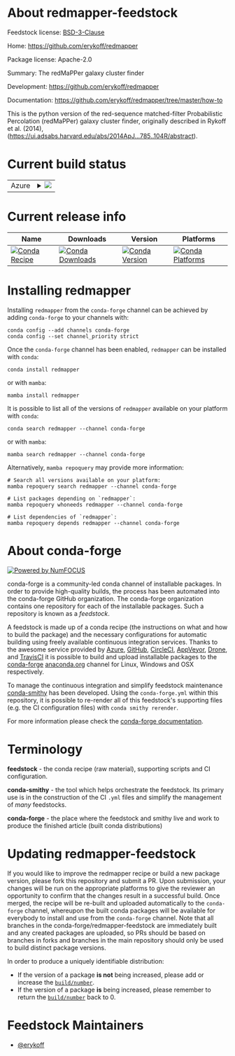 About redmapper-feedstock
=========================

Feedstock license: [BSD-3-Clause](https://github.com/conda-forge/redmapper-feedstock/blob/main/LICENSE.txt)

Home: https://github.com/erykoff/redmapper

Package license: Apache-2.0

Summary: The redMaPPer galaxy cluster finder

Development: https://github.com/erykoff/redmapper

Documentation: https://github.com/erykoff/redmapper/tree/master/how-to

This is the python version of the red-sequence matched-filter Probabilistic
Percolation (redMaPPer) galaxy cluster finder, originally described in
Rykoff et al. (2014),
(https://ui.adsabs.harvard.edu/abs/2014ApJ...785..104R/abstract).


Current build status
====================


<table>
    
  <tr>
    <td>Azure</td>
    <td>
      <details>
        <summary>
          <a href="https://dev.azure.com/conda-forge/feedstock-builds/_build/latest?definitionId=11376&branchName=main">
            <img src="https://dev.azure.com/conda-forge/feedstock-builds/_apis/build/status/redmapper-feedstock?branchName=main">
          </a>
        </summary>
        <table>
          <thead><tr><th>Variant</th><th>Status</th></tr></thead>
          <tbody><tr>
              <td>linux_64_numpy1.22python3.10.____cpython</td>
              <td>
                <a href="https://dev.azure.com/conda-forge/feedstock-builds/_build/latest?definitionId=11376&branchName=main">
                  <img src="https://dev.azure.com/conda-forge/feedstock-builds/_apis/build/status/redmapper-feedstock?branchName=main&jobName=linux&configuration=linux%20linux_64_numpy1.22python3.10.____cpython" alt="variant">
                </a>
              </td>
            </tr><tr>
              <td>linux_64_numpy1.22python3.8.____cpython</td>
              <td>
                <a href="https://dev.azure.com/conda-forge/feedstock-builds/_build/latest?definitionId=11376&branchName=main">
                  <img src="https://dev.azure.com/conda-forge/feedstock-builds/_apis/build/status/redmapper-feedstock?branchName=main&jobName=linux&configuration=linux%20linux_64_numpy1.22python3.8.____cpython" alt="variant">
                </a>
              </td>
            </tr><tr>
              <td>linux_64_numpy1.22python3.9.____cpython</td>
              <td>
                <a href="https://dev.azure.com/conda-forge/feedstock-builds/_build/latest?definitionId=11376&branchName=main">
                  <img src="https://dev.azure.com/conda-forge/feedstock-builds/_apis/build/status/redmapper-feedstock?branchName=main&jobName=linux&configuration=linux%20linux_64_numpy1.22python3.9.____cpython" alt="variant">
                </a>
              </td>
            </tr><tr>
              <td>linux_64_numpy1.23python3.11.____cpython</td>
              <td>
                <a href="https://dev.azure.com/conda-forge/feedstock-builds/_build/latest?definitionId=11376&branchName=main">
                  <img src="https://dev.azure.com/conda-forge/feedstock-builds/_apis/build/status/redmapper-feedstock?branchName=main&jobName=linux&configuration=linux%20linux_64_numpy1.23python3.11.____cpython" alt="variant">
                </a>
              </td>
            </tr><tr>
              <td>linux_64_numpy1.26python3.12.____cpython</td>
              <td>
                <a href="https://dev.azure.com/conda-forge/feedstock-builds/_build/latest?definitionId=11376&branchName=main">
                  <img src="https://dev.azure.com/conda-forge/feedstock-builds/_apis/build/status/redmapper-feedstock?branchName=main&jobName=linux&configuration=linux%20linux_64_numpy1.26python3.12.____cpython" alt="variant">
                </a>
              </td>
            </tr><tr>
              <td>osx_64_numpy1.22python3.10.____cpython</td>
              <td>
                <a href="https://dev.azure.com/conda-forge/feedstock-builds/_build/latest?definitionId=11376&branchName=main">
                  <img src="https://dev.azure.com/conda-forge/feedstock-builds/_apis/build/status/redmapper-feedstock?branchName=main&jobName=osx&configuration=osx%20osx_64_numpy1.22python3.10.____cpython" alt="variant">
                </a>
              </td>
            </tr><tr>
              <td>osx_64_numpy1.22python3.8.____cpython</td>
              <td>
                <a href="https://dev.azure.com/conda-forge/feedstock-builds/_build/latest?definitionId=11376&branchName=main">
                  <img src="https://dev.azure.com/conda-forge/feedstock-builds/_apis/build/status/redmapper-feedstock?branchName=main&jobName=osx&configuration=osx%20osx_64_numpy1.22python3.8.____cpython" alt="variant">
                </a>
              </td>
            </tr><tr>
              <td>osx_64_numpy1.22python3.9.____cpython</td>
              <td>
                <a href="https://dev.azure.com/conda-forge/feedstock-builds/_build/latest?definitionId=11376&branchName=main">
                  <img src="https://dev.azure.com/conda-forge/feedstock-builds/_apis/build/status/redmapper-feedstock?branchName=main&jobName=osx&configuration=osx%20osx_64_numpy1.22python3.9.____cpython" alt="variant">
                </a>
              </td>
            </tr><tr>
              <td>osx_64_numpy1.23python3.11.____cpython</td>
              <td>
                <a href="https://dev.azure.com/conda-forge/feedstock-builds/_build/latest?definitionId=11376&branchName=main">
                  <img src="https://dev.azure.com/conda-forge/feedstock-builds/_apis/build/status/redmapper-feedstock?branchName=main&jobName=osx&configuration=osx%20osx_64_numpy1.23python3.11.____cpython" alt="variant">
                </a>
              </td>
            </tr><tr>
              <td>osx_64_numpy1.26python3.12.____cpython</td>
              <td>
                <a href="https://dev.azure.com/conda-forge/feedstock-builds/_build/latest?definitionId=11376&branchName=main">
                  <img src="https://dev.azure.com/conda-forge/feedstock-builds/_apis/build/status/redmapper-feedstock?branchName=main&jobName=osx&configuration=osx%20osx_64_numpy1.26python3.12.____cpython" alt="variant">
                </a>
              </td>
            </tr>
          </tbody>
        </table>
      </details>
    </td>
  </tr>
</table>

Current release info
====================

| Name | Downloads | Version | Platforms |
| --- | --- | --- | --- |
| [![Conda Recipe](https://img.shields.io/badge/recipe-redmapper-green.svg)](https://anaconda.org/conda-forge/redmapper) | [![Conda Downloads](https://img.shields.io/conda/dn/conda-forge/redmapper.svg)](https://anaconda.org/conda-forge/redmapper) | [![Conda Version](https://img.shields.io/conda/vn/conda-forge/redmapper.svg)](https://anaconda.org/conda-forge/redmapper) | [![Conda Platforms](https://img.shields.io/conda/pn/conda-forge/redmapper.svg)](https://anaconda.org/conda-forge/redmapper) |

Installing redmapper
====================

Installing `redmapper` from the `conda-forge` channel can be achieved by adding `conda-forge` to your channels with:

```
conda config --add channels conda-forge
conda config --set channel_priority strict
```

Once the `conda-forge` channel has been enabled, `redmapper` can be installed with `conda`:

```
conda install redmapper
```

or with `mamba`:

```
mamba install redmapper
```

It is possible to list all of the versions of `redmapper` available on your platform with `conda`:

```
conda search redmapper --channel conda-forge
```

or with `mamba`:

```
mamba search redmapper --channel conda-forge
```

Alternatively, `mamba repoquery` may provide more information:

```
# Search all versions available on your platform:
mamba repoquery search redmapper --channel conda-forge

# List packages depending on `redmapper`:
mamba repoquery whoneeds redmapper --channel conda-forge

# List dependencies of `redmapper`:
mamba repoquery depends redmapper --channel conda-forge
```


About conda-forge
=================

[![Powered by
NumFOCUS](https://img.shields.io/badge/powered%20by-NumFOCUS-orange.svg?style=flat&colorA=E1523D&colorB=007D8A)](https://numfocus.org)

conda-forge is a community-led conda channel of installable packages.
In order to provide high-quality builds, the process has been automated into the
conda-forge GitHub organization. The conda-forge organization contains one repository
for each of the installable packages. Such a repository is known as a *feedstock*.

A feedstock is made up of a conda recipe (the instructions on what and how to build
the package) and the necessary configurations for automatic building using freely
available continuous integration services. Thanks to the awesome service provided by
[Azure](https://azure.microsoft.com/en-us/services/devops/), [GitHub](https://github.com/),
[CircleCI](https://circleci.com/), [AppVeyor](https://www.appveyor.com/),
[Drone](https://cloud.drone.io/welcome), and [TravisCI](https://travis-ci.com/)
it is possible to build and upload installable packages to the
[conda-forge](https://anaconda.org/conda-forge) [anaconda.org](https://anaconda.org/)
channel for Linux, Windows and OSX respectively.

To manage the continuous integration and simplify feedstock maintenance
[conda-smithy](https://github.com/conda-forge/conda-smithy) has been developed.
Using the ``conda-forge.yml`` within this repository, it is possible to re-render all of
this feedstock's supporting files (e.g. the CI configuration files) with ``conda smithy rerender``.

For more information please check the [conda-forge documentation](https://conda-forge.org/docs/).

Terminology
===========

**feedstock** - the conda recipe (raw material), supporting scripts and CI configuration.

**conda-smithy** - the tool which helps orchestrate the feedstock.
                   Its primary use is in the construction of the CI ``.yml`` files
                   and simplify the management of *many* feedstocks.

**conda-forge** - the place where the feedstock and smithy live and work to
                  produce the finished article (built conda distributions)


Updating redmapper-feedstock
============================

If you would like to improve the redmapper recipe or build a new
package version, please fork this repository and submit a PR. Upon submission,
your changes will be run on the appropriate platforms to give the reviewer an
opportunity to confirm that the changes result in a successful build. Once
merged, the recipe will be re-built and uploaded automatically to the
`conda-forge` channel, whereupon the built conda packages will be available for
everybody to install and use from the `conda-forge` channel.
Note that all branches in the conda-forge/redmapper-feedstock are
immediately built and any created packages are uploaded, so PRs should be based
on branches in forks and branches in the main repository should only be used to
build distinct package versions.

In order to produce a uniquely identifiable distribution:
 * If the version of a package **is not** being increased, please add or increase
   the [``build/number``](https://docs.conda.io/projects/conda-build/en/latest/resources/define-metadata.html#build-number-and-string).
 * If the version of a package **is** being increased, please remember to return
   the [``build/number``](https://docs.conda.io/projects/conda-build/en/latest/resources/define-metadata.html#build-number-and-string)
   back to 0.

Feedstock Maintainers
=====================

* [@erykoff](https://github.com/erykoff/)

